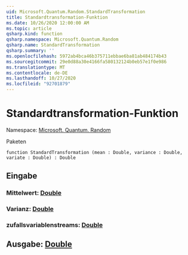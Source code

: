 ```yaml
---
uid: Microsoft.Quantum.Random.StandardTransformation
title: Standardtransformation-Funktion
ms.date: 10/26/2020 12:00:00 AM
ms.topic: article
qsharp.kind: function
qsharp.namespace: Microsoft.Quantum.Random
qsharp.name: StandardTransformation
qsharp.summary: ''
ms.openlocfilehash: 5972ab4bca46b375711ebbae6ba81ab484174b43
ms.sourcegitcommit: 29e0d88a30e4166fa580132124b0eb57e1f0e986
ms.translationtype: MT
ms.contentlocale: de-DE
ms.lasthandoff: 10/27/2020
ms.locfileid: "92701879"
---
```

# <a name="standardtransformation-function"></a>Standardtransformation-Funktion

Namespace: [Microsoft. Quantum. Random](xref:Microsoft.Quantum.Random)

Paketen [](https://nuget.org/packages/)




```qsharp
function StandardTransformation (mean : Double, variance : Double, variate : Double) : Double
```


## <a name="input"></a>Eingabe

### <a name="mean--double"></a>Mittelwert: [Double](xref:microsoft.quantum.lang-ref.double)




### <a name="variance--double"></a>Varianz: [Double](xref:microsoft.quantum.lang-ref.double)




### <a name="variate--double"></a>zufallsvariablenstreams: [Double](xref:microsoft.quantum.lang-ref.double)





## <a name="output--double"></a>Ausgabe: [Double](xref:microsoft.quantum.lang-ref.double)

